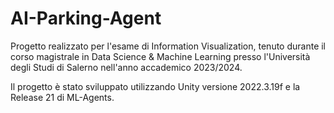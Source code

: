 # AI-Parking-Agent

Progetto realizzato per l'esame di Information Visualization, tenuto durante il corso magistrale in Data Science & Machine Learning presso l'Università degli Studi di Salerno nell'anno accademico 2023/2024.

Il progetto è stato sviluppato utilizzando Unity versione 2022.3.19f e la Release 21 di ML-Agents.
